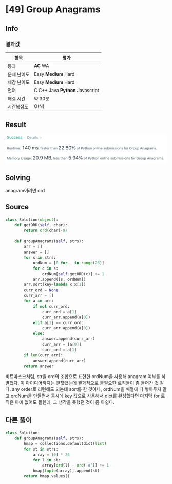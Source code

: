 # [49] Group Anagrams

## Info

### 결과값

| 항목        | 평가                             |
| ----------- | -------------------------------- |
| 통과        | **AC** WA                        |
| 문제 난이도 | Easy **Medium** Hard            |
| 체감 난이도 | Easy **Medium** Hard            |
| 언어        | C C++ Java **Python** Javascript |
| 해결 시간   | 약 30분                          |
| 시간복잡도  | O(N)                             |

## Result

![49.png](49.png)

## Solving

anagram이려면 ord

## Source

```python
class Solution(object):
    def getORD(self, char):
        return ord(char)-97
    
    def groupAnagrams(self, strs):
        arr = []
        answer = []
        for s in strs:
            ordNum = [0 for _ in range(26)]
            for c in s:
                ordNum[self.getORD(c)] += 1
            arr.append([s, ordNum])
        arr.sort(key=lambda x:x[1])
        curr_ord = None
        curr_arr = []
        for a in arr:
            if not curr_ord:
                curr_ord = a[1]
                curr_arr.append(a[0])
            elif a[1] == curr_ord:
                curr_arr.append(a[0])
            else:
                answer.append(curr_arr)
                curr_arr = [a[0]]
                curr_ord = a[1]
        if len(curr_arr):
            answer.append(curr_arr)
        return answer
```

비트마스크처럼, str을 ord의 조합으로 표현한 ordNum을 사용해 anagram 여부를 식별했다. 이 아이디어까지는 괜찮았는데 결과적으로 불필요한 로직들이 좀 들어간 것 같다. any order로 리턴해도 되는데 sort를 한 것이나, ordNum을 배열에 다 쌓아두지 말고 ordNum을 만들면서 동시에 key 값으로 사용해서 dict를 완성했다면 마지막 for 로직은 아예 없어도 될텐데, 그 생각을 못했던 것이 좀 아쉽다.

## 다른 풀이

```python
class Solution:
    def groupAnagrams(self, strs):
        hmap = collections.defaultdict(list)
        for st in strs:
            array = [0] * 26
            for l in st:
                array[ord(l) - ord('a')] += 1
            hmap[tuple(array)].append(st)
        return hmap.values()
```

